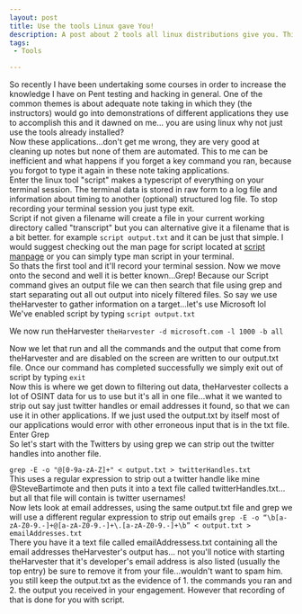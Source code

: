 ```yaml
---
layout: post
title: Use the tools Linux gave You!
description: A post about 2 tools all linux distributions give you. This is handy for recording and extracting data.
tags:
 - Tools

---
```

So recently I have been undertaking some courses in order to increase the knowledge I have on Pent testing and hacking in general. One of the common themes is about adequate note taking in which they (the instructors) would go into demonstrations of different applications they use to accomplish this and it dawned on me... you are using linux why not just use the tools already installed?<br />
Now these applications...don't get me wrong, they are very good at cleaning up notes but none of them are automated. This to me can be inefficient and what happens if you forget a key command you ran, because you forgot to type it again in these note taking applications.<br />
Enter the linux tool "script" makes a typescript of everything on your terminal session. The terminal data is stored in raw form to a log file and information about timing to another (optional) structured log file. To stop recording your terminal session you just type exit. <br />
Script if not given a filename will create a file in your current working directory called "transcript" but you can alternative give it a filename that is a bit better. for example  `script output.txt` and it can be just that simple. I would suggest checking out the man page for script located at [script manpage](http://man7.org/linux/man-pages/man1/script.1.html) or you can simply type man script in your terminal.<br />
So thats the first tool and it'll record your terminal session. Now we move onto the second and well it is better known...Grep! Because our Script command gives an output file we can then search that file using grep and start separating out all out output into nicely filtered files. So say we use theHarvester to gather information on a target...let's use Microsoft lol
<br />
We've enabled script by typing `script output.txt` 

We now run theHarvester `theHarvester -d microsoft.com -l 1000 -b all`

Now we let that run and all the commands and the output that come from theHarvester and are disabled on the screen are written to our output.txt file. Once our command has completed successfully we simply exit out of script by typing `exit`
<br />
Now this is where we get down to filtering out data, theHarvester collects a lot of OSINT data for us to use but it's all in one file...what it we wanted to strip out say just twitter handles or email addresses it found, so that we can use it in other applications. If we just used the output.txt by itself most of our applications would error with other erroneous input that is in the txt file. Enter Grep
<br />
So let's start with the Twitters by using grep we can strip out the twitter handles into another file. 

`grep -E -o "@[0-9a-zA-Z]+" < output.txt > twitterHandles.txt` 
<br />
This uses a regular expression to strip out a twitter handle like mine @SteveBartimote and then puts it into a text file called twitterHandles.txt... but all that file will contain is twitter usernames!
<br />
Now lets look at email addresses, using the same output.txt file and grep we will use a different regular expression to strip out emails
`grep -E -o “\b[a-zA-Z0-9.-]+@[a-zA-Z0-9.-]+\.[a-zA-Z0-9.-]+\b” < output.txt > emailAddresses.txt`
<br />
There you have it a text file called emailAddressess.txt containing all the email addresses theHarvester's output has... not you'll notice with starting theHarvester that it's developer's email address is also listed (usually the top entry) be sure to remove it from your file...wouldn't want to spam him.
<br /> you still keep the output.txt as the evidence of 1. the commands you ran and 2. the output you received in your engagement. However that recording of that is done for you with script.
